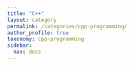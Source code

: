 ```yaml
---
title: "C++"
layout: category
permalink: /categories/cpp-programming/
author_profile: true
taxonomy: cpp-programming
sidebar:
  nav: docs
---
```

